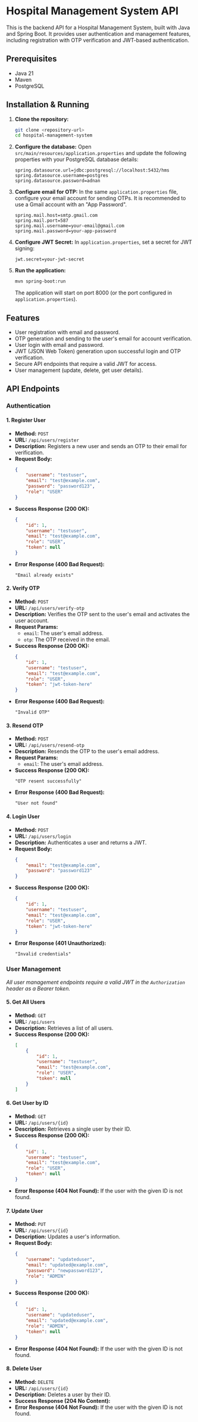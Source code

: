# Hospital Management System API

This is the backend API for a Hospital Management System, built with Java and Spring Boot. It provides user authentication and management features, including registration with OTP verification and JWT-based authentication.

## Prerequisites

*   Java 21
*   Maven
*   PostgreSQL

## Installation & Running

1.  **Clone the repository:**
    ```bash
    git clone <repository-url>
    cd hospital-management-system
    ```

2.  **Configure the database:**
    Open `src/main/resources/application.properties` and update the following properties with your PostgreSQL database details:
    ```properties
    spring.datasource.url=jdbc:postgresql://localhost:5432/hms
    spring.datasource.username=postgres
    spring.datasource.password=adnan
    ```

3.  **Configure email for OTP:**
    In the same `application.properties` file, configure your email account for sending OTPs. It is recommended to use a Gmail account with an "App Password".
    ```properties
    spring.mail.host=smtp.gmail.com
    spring.mail.port=587
    spring.mail.username=your-email@gmail.com
    spring.mail.password=your-app-password
    ```

4.  **Configure JWT Secret:**
    In `application.properties`, set a secret for JWT signing:
    ```properties
    jwt.secret=your-jwt-secret
    ```

5.  **Run the application:**
    ```bash
    mvn spring-boot:run
    ```
    The application will start on port 8000 (or the port configured in `application.properties`).

## Features

*   User registration with email and password.
*   OTP generation and sending to the user's email for account verification.
*   User login with email and password.
*   JWT (JSON Web Token) generation upon successful login and OTP verification.
*   Secure API endpoints that require a valid JWT for access.
*   User management (update, delete, get user details).

## API Endpoints

### Authentication

#### 1. Register User

*   **Method:** `POST`
*   **URL:** `/api/users/register`
*   **Description:** Registers a new user and sends an OTP to their email for verification.
*   **Request Body:**
    ```json
    {
        "username": "testuser",
        "email": "test@example.com",
        "password": "password123",
        "role": "USER"
    }
    ```
*   **Success Response (200 OK):**
    ```json
    {
        "id": 1,
        "username": "testuser",
        "email": "test@example.com",
        "role": "USER",
        "token": null
    }
    ```
*   **Error Response (400 Bad Request):**
    ```
    "Email already exists"
    ```

#### 2. Verify OTP

*   **Method:** `POST`
*   **URL:** `/api/users/verify-otp`
*   **Description:** Verifies the OTP sent to the user's email and activates the user account.
*   **Request Params:**
    *   `email`: The user's email address.
    *   `otp`: The OTP received in the email.
*   **Success Response (200 OK):**
    ```json
    {
        "id": 1,
        "username": "testuser",
        "email": "test@example.com",
        "role": "USER",
        "token": "jwt-token-here"
    }
    ```
*   **Error Response (400 Bad Request):**
    ```
    "Invalid OTP"
    ```

#### 3. Resend OTP

*   **Method:** `POST`
*   **URL:** `/api/users/resend-otp`
*   **Description:** Resends the OTP to the user's email address.
*   **Request Params:**
    *   `email`: The user's email address.
*   **Success Response (200 OK):**
    ```
    "OTP resent successfully"
    ```
*   **Error Response (400 Bad Request):**
    ```
    "User not found"
    ```

#### 4. Login User

*   **Method:** `POST`
*   **URL:** `/api/users/login`
*   **Description:** Authenticates a user and returns a JWT.
*   **Request Body:**
    ```json
    {
        "email": "test@example.com",
        "password": "password123"
    }
    ```
*   **Success Response (200 OK):**
    ```json
    {
        "id": 1,
        "username": "testuser",
        "email": "test@example.com",
        "role": "USER",
        "token": "jwt-token-here"
    }
    ```
*   **Error Response (401 Unauthorized):**
    ```
    "Invalid credentials"
    ```

### User Management

*All user management endpoints require a valid JWT in the `Authorization` header as a Bearer token.*

#### 5. Get All Users

*   **Method:** `GET`
*   **URL:** `/api/users`
*   **Description:** Retrieves a list of all users.
*   **Success Response (200 OK):**
    ```json
    [
        {
            "id": 1,
            "username": "testuser",
            "email": "test@example.com",
            "role": "USER",
            "token": null
        }
    ]
    ```

#### 6. Get User by ID

*   **Method:** `GET`
*   **URL:** `/api/users/{id}`
*   **Description:** Retrieves a single user by their ID.
*   **Success Response (200 OK):**
    ```json
    {
        "id": 1,
        "username": "testuser",
        "email": "test@example.com",
        "role": "USER",
        "token": null
    }
    ```
*   **Error Response (404 Not Found):** If the user with the given ID is not found.

#### 7. Update User

*   **Method:** `PUT`
*   **URL:** `/api/users/{id}`
*   **Description:** Updates a user's information.
*   **Request Body:**
    ```json
    {
        "username": "updateduser",
        "email": "updated@example.com",
        "password": "newpassword123",
        "role": "ADMIN"
    }
    ```
*   **Success Response (200 OK):**
    ```json
    {
        "id": 1,
        "username": "updateduser",
        "email": "updated@example.com",
        "role": "ADMIN",
        "token": null
    }
    ```
*   **Error Response (404 Not Found):** If the user with the given ID is not found.

#### 8. Delete User

*   **Method:** `DELETE`
*   **URL:** `/api/users/{id}`
*   **Description:** Deletes a user by their ID.
*   **Success Response (204 No Content):**
*   **Error Response (404 Not Found):** If the user with the given ID is not found.
